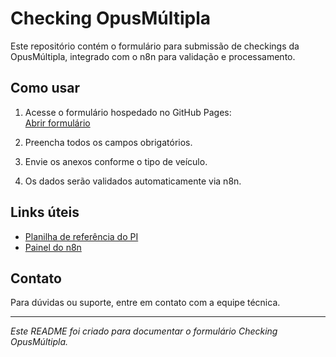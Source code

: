 # Checking OpusMúltipla

Este repositório contém o formulário para submissão de checkings da OpusMúltipla, integrado com o n8n para validação e processamento.

## Como usar

1. Acesse o formulário hospedado no GitHub Pages:  
   [Abrir formulário](https://seu-usuario.github.io/Formulario-Cheking/formulario-checking.html)

2. Preencha todos os campos obrigatórios.

3. Envie os anexos conforme o tipo de veículo.

4. Os dados serão validados automaticamente via n8n.

## Links úteis

- [Planilha de referência do PI](https://docs.google.com/spreadsheets/d/1iwUay2RE8k1PumivMbEjuzIyw4CBaktJ2YPsR1iwe_Q/edit?usp=sharing)
- [Painel do n8n](https://n8n.grupoom.com.br)

## Contato

Para dúvidas ou suporte, entre em contato com a equipe técnica.

---

*Este README foi criado para documentar o formulário Checking OpusMúltipla.*
